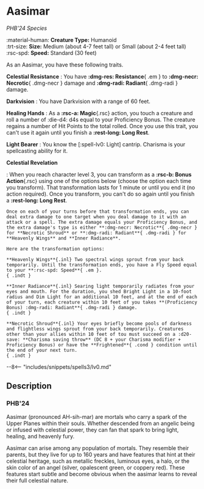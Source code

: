 # Aasimar

*PHB'24 Species*

:material-human: **Creature Type:** Humanoid  
:trt-size: **Size:** Medium (about 4-7 feet tall) or Small (about 2-4 feet tall)  
:rsc-spd: **Speed:** Standard (30 feet)

As an Aasimar, you have these following traits.

<div class="dl-bootstrap" markdown>

**Celestial Resistance**
:   You have **:dmg-res: Resistance**{ .em } to **:dmg-necr: Necrotic**{ .dmg-necr } damage and **:dmg-radi: Radiant**{ .dmg-radi } damage.

**Darkvision**
:   You have Darkvision with a range of 60 feet.

**Healing Hands**
:   As a **:rsc-a: Magic**{.rsc} action, you touch a creature and roll a number of :die-d4: d4s equal to your Proficiency Bonus. The creature regains a number of Hit Points to the total rolled. Once you use this trait, you can't use it again until you finish a **:rest-long: Long Rest**.

**Light Bearer**
:   You know the [:spell-lv0: Light] cantrip. Charisma is your spellcasting ability for it.

**Celestial Revelation**

:   When you reach character level 3, you can transform as a **:rsc-b: Bonus Action**{.rsc} using one of the options below (choose the option each time you transform). That transformation lasts for 1 minute or until you end it (no action required). Once you transform, you can't do so again until you finish a **:rest-long: Long Rest**.

    Once on each of your turns before that transformation ends, you can deal extra damage to one target when you deal damage to it with an attack or a spell. The extra damage equals your Proficiency Bonus, and the extra damage's type is either **:dmg-necr: Necrotic**{ .dmg-necr } for **Necrotic Shroud** or **:dmg-radi: Radiant**{ .dmg-radi } for **Heavenly Wings** and **Inner Radiance**.

    Here are the transformation options:

    **Heavenly Wings**{.inl} Two spectral wings sprout from your back temporarily. Until the transformation ends, you have a Fly Speed equal to your **:rsc-spd: Speed**{ .em }.
    { .indt }

    **Inner Radiance**{.inl} Searing light temporarily radiates from your eyes and mouth. For the duration, you shed Bright Light in a 10-foot radius and Dim Light for an additional 10 feet, and at the end of each of your turn, each creature within 10 feet of you takes **(Proficiency Bonus) :dmg-radi: Radiant**{ .dmg-radi } damage.
    { .indt }

    **Necrotic Shroud**{.inl} Your eyes briefly become pools of darkness and flightless wings sprout from your back temporarily. Creatures other than your allies within 10 feet of tou must succeed on a :d20-save: **Charisma saving throw** (DC 8 + your Charisma modifier + Proficiency Bonus) or have the **Frightened**{ .cond } condition until the end of your next turn.
    { .indt }

</div>

--8<-- "includes/snippets/spells3/lv0.md"

## Description

### PHB'24

Aasimar (pronounced AH-sih-mar) are mortals who carry a spark of the Upper Planes within their souls. Whether descended from an angelic being or infused with celestial power, they can fan that spark to bring light, healing, and heavenly fury.

Aasimar can arise among any population of mortals. They resemble their parents, but they live for up to 160 years and have features that hint at their celestial heritage, such as metallic freckles, luminous eyes, a halo, or the skin color of an angel (silver, opalescent green, or coppery red). These features start subtle and become obvious when the aasimar learns to reveal their full celestial nature.
